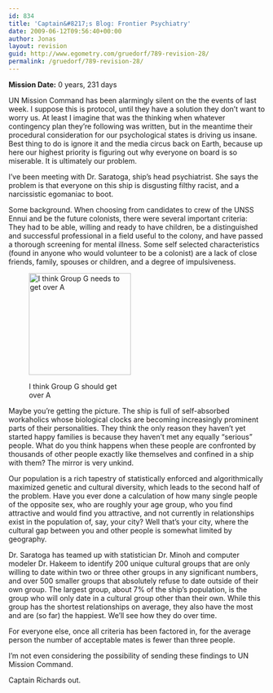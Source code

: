 ```yaml
---
id: 834
title: 'Captain&#8217;s Blog: Frontier Psychiatry'
date: 2009-06-12T09:56:40+00:00
author: Jonas
layout: revision
guid: http://www.egometry.com/gruedorf/789-revision-28/
permalink: /gruedorf/789-revision-28/
---
```

**Mission Date:** 0 years, 231 days

UN Mission Command has been alarmingly silent on the the events of last week. I suppose this is protocol, until they have a solution they don&#8217;t want to worry us. At least I imagine that was the thinking when whatever contingency plan they&#8217;re following was written, but in the meantime their procedural consideration for our psychological states is driving us insane. Best thing to do is ignore it and the media circus back on Earth, because up here our highest priority is figuring out why everyone on board is so miserable. It is ultimately our problem.

I&#8217;ve been meeting with Dr. Saratoga, ship&#8217;s head psychiatrist. She says the problem is that everyone on this ship is disgusting filthy racist, and a narcissistic egomaniac to boot.

Some background. When choosing from candidates to crew of the UNSS Ennui and be the future colonists, there were several important criteria: They had to be able, willing and ready to have children, be a distinguished and successful professional in a field useful to the colony, and have passed a thorough screening for mental illness. Some self selected characteristics (found in anyone who would volunteer to be a colonist) are a lack of close friends, family, spouses or children, and a degree of impulsiveness.<figure id="attachment_825" style="width: 200px" class="wp-caption alignright">

[<img class="size-medium wp-image-825" title="hakeembiases" src="http://www.egometry.com/i/2009/06/hakeembiases-300x300.png" alt="I think Group G needs to get over A" width="200" height="200" />](http://www.egometry.com/i/2009/06/hakeembiases.png)<figcaption class="wp-caption-text">I think Group G should get over A</figcaption></figure> 

Maybe you&#8217;re getting the picture. The ship is full of self-absorbed workaholics whose biological clocks are becoming increasingly prominent parts of their personalities. They think the only reason they haven&#8217;t yet started happy families is because they haven&#8217;t met any equally &#8220;serious&#8221; people. What do you think happens when these people are confronted by thousands of other people exactly like themselves and confined in a ship with them? The mirror is very unkind.

Our population is a rich tapestry of statistically enforced and algorithmically maximized genetic and cultural diversity, which leads to the second half of the problem. Have you ever done a calculation of how many single people of the opposite sex, who are roughly your age group, who you find attractive and would find you attractive, and not currently in relationships exist in the population of, say, your city? Well that&#8217;s your city, where the cultural gap between you and other people is somewhat limited by geography.

Dr. Saratoga has teamed up with statistician Dr. Minoh and computer modeler Dr. Hakeem to identify 200 unique cultural groups that are only willing to date within two or three other groups in any significant numbers, and over 500 smaller groups that absolutely refuse to date outside of their own group. The largest group, about 7% of the ship&#8217;s population, is the group who will only date in a cultural group other than their own. While this group has the shortest relationships on average, they also have the most and are (so far) the happiest. We&#8217;ll see how they do over time.

For everyone else, once all criteria has been factored in, for the average person the number of acceptable mates is fewer than three people.

I&#8217;m not even considering the possibility of sending these findings to UN Mission Command.

Captain Richards out.